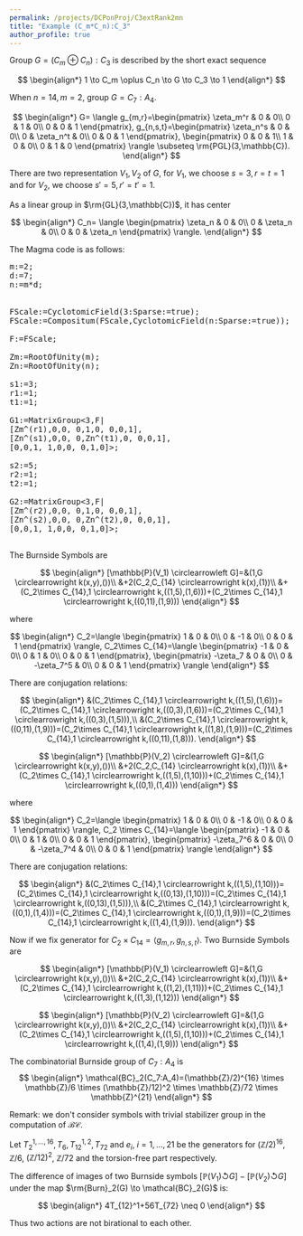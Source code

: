 ```yaml
---
permalink: /projects/DCPonProj/C3extRank2mn
title: "Example (C_m*C_n):C_3"
author_profile: true
---
```


Group $G=(C_m \oplus C_n):C_3$ is described by the short exact sequence

$$
\begin{align*}
1 \to C_m \oplus C_n \to G \to C_3 \to 1
\end{align*}
$$

When $n=14, m=2$, group $G=C_7:A_4$.

$$
\begin{align*}
G=
\langle
g_{m,r}=\begin{pmatrix}
\zeta_m^r & 0 & 0\\
0 & 1 & 0\\
0 & 0 & 1
\end{pmatrix},
g_{n,s,t}=\begin{pmatrix}
\zeta_n^s & 0 & 0\\
0 & \zeta_n^t & 0\\
0 & 0 & 1
\end{pmatrix},
\begin{pmatrix}
0 & 0 & 1\\
1 & 0 & 0\\
0 & 1 & 0
\end{pmatrix}
\rangle \subseteq \rm{PGL}(3,\mathbb{C}).
\end{align*}
$$

There are two representation $V_1,V_2$ of $G$, for $V_1$, we choose $s=3,r=t=1$ and for $V_2$, we choose $s'=5,r'=t'=1$.

As a linear group in $\rm{GL}(3,\mathbb{C})$, it has center

$$
\begin{align*}
C_n=
\langle
\begin{pmatrix}
\zeta_n & 0 & 0\\
0 & \zeta_n & 0\\
0 & 0 & \zeta_n
\end{pmatrix}
\rangle.
\end{align*}
$$


The Magma code is as follows:
<pre>
m:=2;
d:=7;
n:=m*d;


FScale:=CyclotomicField(3:Sparse:=true);
FScale:=Compositum(FScale,CyclotomicField(n:Sparse:=true));

F:=FScale;

Zm:=RootOfUnity(m);
Zn:=RootOfUnity(n);

s1:=3;
r1:=1;
t1:=1;

G1:=MatrixGroup<3,F|
[Zm^(r1),0,0, 0,1,0, 0,0,1],
[Zn^(s1),0,0, 0,Zn^(t1),0, 0,0,1],
[0,0,1, 1,0,0, 0,1,0]>;

s2:=5;
r2:=1;
t2:=1;

G2:=MatrixGroup<3,F|
[Zm^(r2),0,0, 0,1,0, 0,0,1],
[Zn^(s2),0,0, 0,Zn^(t2),0, 0,0,1],
[0,0,1, 1,0,0, 0,1,0]>;

</pre>

The Burnside Symbols are

$$
\begin{align*}
[\mathbb{P}(V_1) \circlearrowleft G]=&(1,G \circlearrowright k(x,y),())\\
&+2(C_2,C_{14} \circlearrowright k(x),(1))\\
&+(C_2\times C_{14},1 \circlearrowright k,((1,5),(1,6)))+(C_2\times C_{14},1 \circlearrowright k,((0,11),(1,9)))
\end{align*}
$$

where

$$
\begin{align*}
C_2=\langle
\begin{pmatrix}
1 & 0 & 0\\
0 & -1 & 0\\
0 & 0 & 1
\end{pmatrix}
\rangle, 
C_2\times C_{14}=\langle
\begin{pmatrix}
-1 & 0 & 0\\
0 & 1 & 0\\
0 & 0 & 1
\end{pmatrix},
\begin{pmatrix}
-\zeta_7 & 0 & 0\\
0 & -\zeta_7^5 & 0\\
0 & 0 & 1
\end{pmatrix}
\rangle
\end{align*}
$$

There are conjugation relations:

$$
\begin{align*}
&(C_2\times C_{14},1 \circlearrowright k,((1,5),(1,6)))=(C_2\times C_{14},1 \circlearrowright k,((0,3),(1,6)))=(C_2\times C_{14},1 \circlearrowright k,((0,3),(1,5))),\\
&(C_2\times C_{14},1 \circlearrowright k,((0,11),(1,9)))=(C_2\times C_{14},1 \circlearrowright k,((1,8),(1,9)))=(C_2\times C_{14},1 \circlearrowright k,((0,11),(1,8))).
\end{align*}
$$



$$
\begin{align*}
[\mathbb{P}(V_2) \circlearrowleft G]=&(1,G \circlearrowright k(x,y),())\\
&+2(C_2,C_{14} \circlearrowright k(x),(1))\\
&+(C_2\times C_{14},1 \circlearrowright k,((1,5),(1,10)))+(C_2\times C_{14},1 \circlearrowright k,((0,1),(1,4)))
\end{align*}
$$

where

$$
\begin{align*}
C_2=\langle
\begin{pmatrix}
1 & 0 & 0\\
0 & -1 & 0\\
0 & 0 & 1
\end{pmatrix}
\rangle, 
C_2 \times C_{14}=\langle
\begin{pmatrix}
-1 & 0 & 0\\
0 & 1 & 0\\
0 & 0 & 1
\end{pmatrix},
\begin{pmatrix}
-\zeta_7^6 & 0 & 0\\
0 & -\zeta_7^4 & 0\\
0 & 0 & 1
\end{pmatrix}
\rangle
\end{align*}
$$

There are conjugation relations:

$$
\begin{align*}
&(C_2\times C_{14},1 \circlearrowright k,((1,5),(1,10)))=(C_2\times C_{14},1 \circlearrowright k,((0,13),(1,10)))=(C_2\times C_{14},1 \circlearrowright k,((0,13),(1,5))),\\
&(C_2\times C_{14},1 \circlearrowright k,((0,1),(1,4)))=(C_2\times C_{14},1 \circlearrowright k,((0,1),(1,9)))=(C_2\times C_{14},1 \circlearrowright k,((1,4),(1,9))).
\end{align*}
$$

Now if we fix generator for $C_2 \times C_{14}=\langle g_{m,r},g_{n,s,t}\rangle$. Two Burnside Symbols are

$$
\begin{align*}
[\mathbb{P}(V_1) \circlearrowleft G]=&(1,G \circlearrowright k(x,y),())\\
&+2(C_2,C_{14} \circlearrowright k(x),(1))\\
&+(C_2\times C_{14},1 \circlearrowright k,((1,2),(1,11)))+(C_2\times C_{14},1 \circlearrowright k,((1,3),(1,12)))
\end{align*}
$$

$$
\begin{align*}
[\mathbb{P}(V_2) \circlearrowleft G]=&(1,G \circlearrowright k(x,y),())\\
&+2(C_2,C_{14} \circlearrowright k(x),(1))\\
&+(C_2\times C_{14},1 \circlearrowright k,((1,5),(1,10)))+(C_2\times C_{14},1 \circlearrowright k,((1,4),(1,9)))
\end{align*}
$$

The combinatorial Burnside group of $C_7:A_4$ is
$$
\begin{align*}
\mathcal{BC}_2(C_7:A_4)=(\mathbb{Z}/2)^{16} \times \mathbb{Z}/6 \times (\mathbb{Z}/12)^2 \times \mathbb{Z}/72 \times \mathbb{Z}^{21}
\end{align*}
$$

Remark: we don't consider symbols with trivial stabilizer group in the computation of $\mathcal{BC}$.


Let $T_2^{1,\dots,16},T_{6},T_{12}^{1,2},T_{72}$ and $e_i$, $i=1,\dots,21$ be the generators for $(\mathbb{Z}/2)^{16}$, $\mathbb{Z}/6$, $(\mathbb{Z}/12)^2$, $\mathbb{Z}/72$ and the torsion-free part respectively. 

The difference of images of two Burnside symbols $[\mathbb{P}(V_1) \circlearrowleft G]-[\mathbb{P}(V_2) \circlearrowleft G]$ under the map $\rm{Burn}_2(G) \to \mathcal{BC}_2(G)$ is:

$$
\begin{align*}
4T_{12}^1+56T_{72} \neq 0
\end{align*}
$$

Thus two actions are not birational to each other.